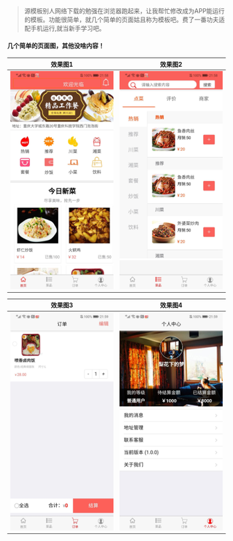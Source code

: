 > 源模板别人网络下载的勉强在浏览器跑起来，让我帮忙修改成为APP能运行的模板。功能很简单，就几个简单的页面姑且称为模板吧。费了一番功夫适配手机运行,就当新手学习吧。

#### 几个简单的页面图，其他没啥内容！

效果图1 | 效果图2
--------------|----------------------
![](https://raw.githubusercontent.com/Light413/mui_demo/master/效果图/1.jpg)|![](https://raw.githubusercontent.com/Light413/mui_demo/master/效果图/2.jpg)

效果图3 | 效果图4
--------------|----------------------
![](https://raw.githubusercontent.com/Light413/mui_demo/master/效果图/3.jpg)|![](https://raw.githubusercontent.com/Light413/mui_demo/master/效果图/4.jpg)


